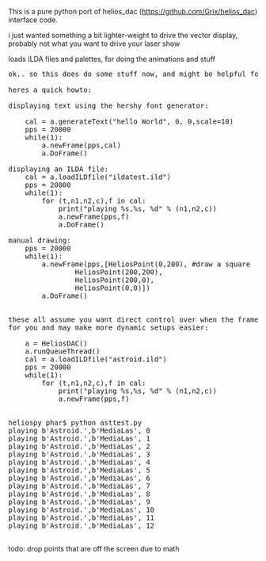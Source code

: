 This is a pure python port of helios_dac (https://github.com/Grix/helios_dac) interface code.

i just wanted something a bit lighter-weight to drive the vector display, probably not what 
you want to drive your laser show

loads ILDA files and palettes, for doing the animations and stuff


<pre>
ok.. so this does do some stuff now, and might be helpful for you.. the interface may change as i actually work with this so YMMV.

heres a quick howto:

displaying text using the hershy font generator:

	cal = a.generateText("hello World", 0, 0,scale=10)
	pps = 20000
	while(1):
		a.newFrame(pps,cal)
		a.DoFrame()

displaying an ILDA file:
	cal = a.loadILDfile("ildatest.ild")
	pps = 20000
	while(1):
		for (t,n1,n2,c),f in cal:
			print("playing %s,%s, %d" % (n1,n2,c))
			a.newFrame(pps,f)
			a.DoFrame()

manual drawing:
	pps = 20000
	while(1):
		a.newFrame(pps,[HeliosPoint(0,200), #draw a square
				HeliosPoint(200,200),
				HeliosPoint(200,0),
				HeliosPoint(0,0)])
		a.DoFrame()


these all assume you want direct control over when the frames are sent,but there is a thread you can invoke to handle the displaying of frames
for you and may make more dynamic setups easier:

	a = HeliosDAC()
	a.runQueueThread()
	cal = a.loadILDfile("astroid.ild")
	pps = 20000
	while(1):
		for (t,n1,n2,c),f in cal:
			print("playing %s,%s, %d" % (n1,n2,c))
			a.newFrame(pps,f)


heliospy phar$ python asttest.py 
playing b'Astroid.',b'MediaLas', 0
playing b'Astroid.',b'MediaLas', 1
playing b'Astroid.',b'MediaLas', 2
playing b'Astroid.',b'MediaLas', 3
playing b'Astroid.',b'MediaLas', 4
playing b'Astroid.',b'MediaLas', 5
playing b'Astroid.',b'MediaLas', 6
playing b'Astroid.',b'MediaLas', 7
playing b'Astroid.',b'MediaLas', 8
playing b'Astroid.',b'MediaLas', 9
playing b'Astroid.',b'MediaLas', 10
playing b'Astroid.',b'MediaLas', 11
playing b'Astroid.',b'MediaLas', 12

</pre>
todo:
	drop points that are off the screen due to math
